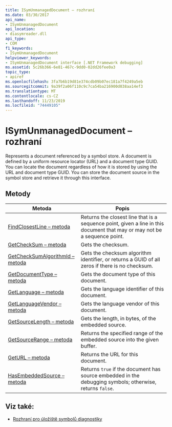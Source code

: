 ```yaml
---
title: ISymUnmanagedDocument – rozhraní
ms.date: 03/30/2017
api_name:
- ISymUnmanagedDocument
api_location:
- diasymreader.dll
api_type:
- COM
f1_keywords:
- ISymUnmanagedDocument
helpviewer_keywords:
- ISymUnmanagedDocument interface [.NET Framework debugging]
ms.assetid: 5c26b366-6e81-467c-9dd0-02dd26fee0a3
topic_type:
- apiref
ms.openlocfilehash: 3fa7b6b19d81e374cdb09b07ec181a7f4249a5eb
ms.sourcegitcommit: 9a39f2a06f110c9c7ca54ba216900d038aa14ef3
ms.translationtype: MT
ms.contentlocale: cs-CZ
ms.lasthandoff: 11/23/2019
ms.locfileid: "74449105"
---
```

# <a name="isymunmanageddocument-interface"></a>ISymUnmanagedDocument – rozhraní
Represents a document referenced by a symbol store. A document is defined by a uniform resource locator (URL) and a document type GUID. You can locate the document regardless of how it is stored by using the URL and document type GUID. You can store the document source in the symbol store and retrieve it through this interface.  
  
## <a name="methods"></a>Metody  
  
|Metoda|Popis|  
|------------|-----------------|  
|[FindClosestLine – metoda](../../../../docs/framework/unmanaged-api/diagnostics/isymunmanageddocument-findclosestline-method.md)|Returns the closest line that is a sequence point, given a line in this document that may or may not be a sequence point.|  
|[GetCheckSum – metoda](../../../../docs/framework/unmanaged-api/diagnostics/isymunmanageddocument-getchecksum-method.md)|Gets the checksum.|  
|[GetCheckSumAlgorithmId – metoda](../../../../docs/framework/unmanaged-api/diagnostics/isymunmanageddocument-getchecksumalgorithmid-method.md)|Gets the checksum algorithm identifier, or returns a GUID of all zeros if there is no checksum.|  
|[GetDocumentType – metoda](../../../../docs/framework/unmanaged-api/diagnostics/isymunmanageddocument-getdocumenttype-method.md)|Gets the document type of this document.|  
|[GetLanguage – metoda](../../../../docs/framework/unmanaged-api/diagnostics/isymunmanageddocument-getlanguage-method.md)|Gets the language identifier of this document.|  
|[GetLanguageVendor – metoda](../../../../docs/framework/unmanaged-api/diagnostics/isymunmanageddocument-getlanguagevendor-method.md)|Gets the language vendor of this document.|  
|[GetSourceLength – metoda](../../../../docs/framework/unmanaged-api/diagnostics/isymunmanageddocument-getsourcelength-method.md)|Gets the length, in bytes, of the embedded source.|  
|[GetSourceRange – metoda](../../../../docs/framework/unmanaged-api/diagnostics/isymunmanageddocument-getsourcerange-method.md)|Returns the specified range of the embedded source into the given buffer.|  
|[GetURL – metoda](../../../../docs/framework/unmanaged-api/diagnostics/isymunmanageddocument-geturl-method.md)|Returns the URL for this document.|  
|[HasEmbeddedSource – metoda](../../../../docs/framework/unmanaged-api/diagnostics/isymunmanageddocument-hasembeddedsource-method.md)|Returns `true` if the document has source embedded in the debugging symbols; otherwise, returns `false`.|  
  
## <a name="see-also"></a>Viz také:

- [Rozhraní pro úložiště symbolů diagnostiky](../../../../docs/framework/unmanaged-api/diagnostics/diagnostics-symbol-store-interfaces.md)
